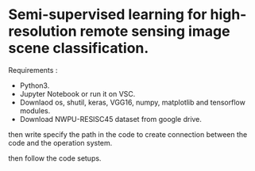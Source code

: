 # Semi-supervised learning for high-resolution remote sensing image scene classification.

 Requirements :
 
- Python3.
- Jupyter Notebook or run it on VSC.
- Downlaod os, shutil, keras, VGG16, numpy, matplotlib and tensorflow modules.
- Download NWPU-RESISC45 dataset from google drive.


 then write  specify the path in the code to create connection between the code 
 and the operation system.
 
 then follow the code setups.








